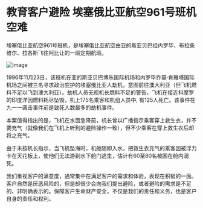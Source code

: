 # 教育客户避险 埃塞俄比亚航空961号班机空难

埃塞俄比亚航空961号班机，是埃塞俄比亚航空由亚的斯亚贝巴经内罗毕、布拉柴维尔、拉各斯飞往阿比让的一班定期航班。

![image](https://github.com/user-attachments/assets/d25daa41-1783-4422-8c70-4de2fd1c0915)


1996年11月23日，该班机在亚的斯亚贝巴博乐国际机场和内罗毕乔莫·肯雅塔国际机场之间被三名寻求政治庇护的埃塞俄比亚人劫机，意图前往澳大利亚（但飞机燃料不足以飞到澳大利亚）。劫机人员无视机长燃料不足的警告，飞机在接近科摩罗的印度洋因燃料耗尽坠毁，机上175名乘客和机组人员中, 有125人死亡。该事件在九一一袭击事件前是致死人数最多的劫机事件。

本案值得指出的是，飞机在水面急降前，机长曾以广播指示乘客穿上救生衣，并不要充气（就像我们在飞机上听到的避险操作一致），但不少乘客在穿上救生衣后却将之充气。

由于未按机长指示，当飞机坠海时，机舱随即入水，把救生衣充气的乘客因被浮力卡在天花板上，使他们无法游到水下舱门逃生，估计有60至80名被困在舱内溺死。

我们重视客户的满意度，通常集中在满足客户的需求和体验，表现在积极的一面。客户自然是厌恶风险的，但是却很少会向我们提出避险，或者避险的需求是不足的、非明确表示的。保障客户生命财产安全，不仅是我们的责任和义务，也是客户自身的责任和权利。
